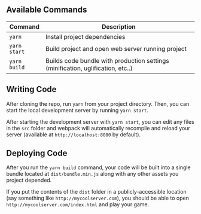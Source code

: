 ## Available Commands

| Command | Description |
|---------|-------------|
| `yarn` | Install project dependencies |
| `yarn start` | Build project and open web server running project |
| `yarn build` | Builds code bundle with production settings (minification, uglification, etc..) |

## Writing Code

After cloning the repo, run `yarn` from your project directory. Then, you can start the local development
server by running `yarn start`.

After starting the development server with `yarn start`, you can edit any files in the `src` folder
and webpack will automatically recompile and reload your server (available at `http://localhost:8080`
by default).

## Deploying Code
After you run the `yarn build` command, your code will be built into a single bundle located at 
`dist/bundle.min.js` along with any other assets you project depended. 

If you put the contents of the `dist` folder in a publicly-accessible location (say something like `http://mycoolserver.com`), 
you should be able to open `http://mycoolserver.com/index.html` and play your game.
